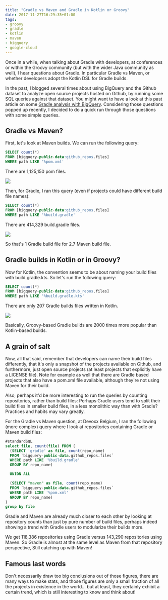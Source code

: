 ```yaml
---
title: "Gradle vs Maven and Gradle in Kotlin or Groovy"
date: 2017-11-27T16:29:35+01:00
tags:
- groovy
- gradle
- kotlin
- maven
- bigquery
- google-cloud
---
```


Once in a while, when talking about Gradle with developers, at conferences or within the Groovy community (but with the wider Java community as well), I hear questions about Gradle. In particular Gradle vs Maven, or whether developers adopt the Kotlin DSL for Gradle builds.

In the past, I blogged several times about using BigQuery and the Github dataset to analyze open source projects hosted on Github, by running some SQL queries against that dataset. You might want to have a look at this past article on some [Gradle analysis with BigQuery](http://glaforge.appspot.com/article/analyzing-half-a-million-gradle-build-files). Considering those questions popped up recently, I decided to do a quick run through those questions with some simple queries.

## Gradle vs Maven?

First, let's look at Maven builds. We can run the following query:

```sql
SELECT count(*) 
FROM [bigquery-public-data:github_repos.files] 
WHERE path LIKE '%pom.xml'
```

There are 1,125,150 pom files.

![](https://glaforge.appspot.com/media/gradle-builds-vs-maven-builds.png)

Then, for Gradle, I ran this query (even if projects could have different build file names):

```sql
SELECT count(*) 
FROM [bigquery-public-data:github_repos.files] 
WHERE path LIKE '%build.gradle'
```

There are 414,329 build.gradle files.

![](https://glaforge.appspot.com/media/gradle-builds-in-groovy.png)

So that's 1 Gradle build file for 2.7 Maven build file.

## Gradle builds in Kotlin or in Groovy?

Now for Kotlin, the convention seems to be about naming your build files with build.gradle.kts. So let's run the following query:

```sql
SELECT count(*) 
FROM [bigquery-public-data:github_repos.files] 
WHERE path LIKE '%build.gradle.kts'
```

There are only 207 Gradle builds files written in Kotlin.

![](https://glaforge.appspot.com/media/gradle-builds-in-kotlin.png)

Basically, Groovy-based Gradle builds are 2000 times more popular than Kotlin-based builds.

## A grain of salt

Now, all that said, remember that developers can name their build files differently, that it's only a snapshot of the projects available on Github, and furthermore, just open source projects (at least projects that explicitly have a LICENSE file). Note for example as well that there are Gradle based projects that also have a pom.xml file available, although they're not using Maven for their build.

Also, perhaps it'd be more interesting to run the queries by counting repositories, rather than build files: Perhaps Gradle users tend to split their build files in smaller build files, in a less monolithic way than with Gradle? Practices and habits may vary greatly.

For the Gradle vs Maven question, at Devoxx Belgium, I ran the following (more complex) query where I look at repositories containing Gradle or Maven build files:

```sql
#standardSQL
select file, count(file) FROM (
  (SELECT 'gradle' as file, count(repo_name)
  FROM `bigquery-public-data.github_repos.files`
  WHERE path LIKE '%build.gradle'
  GROUP BY repo_name)

  UNION ALL

  (SELECT "maven" as file, count(repo_name)
  FROM `bigquery-public-data.github_repos.files`
  WHERE path LIKE '%pom.xml'
  GROUP BY repo_name)
)
group by file
```

Gradle and Maven are already much closer to each other by looking at repository counts than just by pure number of build files, perhaps indeed showing a trend with Gradle users to modularize their builds more.

We get 118,386 repositories using Gradle versus 143,290 repositories using Maven. So Gradle is almost at the same level as Maven from that repository perspective, Still catching up with Maven!

## Famous last words

Don't necessarily draw too big conclusions out of those figures, there are many ways to make stats, and those figures are only a small fraction of all the projects in existence in the world... but at least, they certainly exhibit a certain trend, which is still interesting to know and think about!